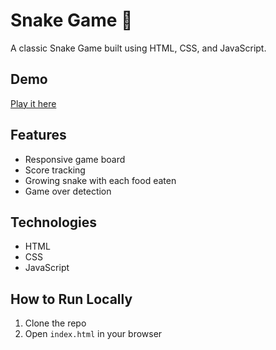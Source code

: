 # Snake Game 🐍

A classic Snake Game built using HTML, CSS, and JavaScript.

## Demo
[Play it here]()

## Features
- Responsive game board
- Score tracking
- Growing snake with each food eaten
- Game over detection

## Technologies
- HTML
- CSS
- JavaScript


## How to Run Locally
1. Clone the repo
2. Open `index.html` in your browser
